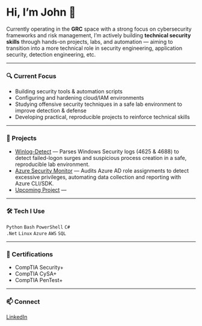 # Hi, I’m John 👋

Currently operating in the **GRC** space with a strong focus on cybersecurity frameworks and risk management, I’m actively building **technical security skills** through hands-on projects, labs, and automation — aiming to transition into a more technical role in security engineering, application security, detection engineering, etc.

---

### 🔍 Current Focus
- Building security tools & automation scripts
- Configuring and hardening cloud/IAM environments
- Studying offensive security techniques in a safe lab environment to improve detection & defense
- Developing practical, reproducible projects to reinforce technical skills

---

### 📂 Projects
- [Winlog-Detect](https://github.com/Josperdo/winlog-detect) — Parses Windows Security logs (4625 & 4688) to detect failed-logon surges and suspicious process creation in a safe, reproducible lab environment.
- [Azure Security Monitor](https://github.com/Josperdo/Azure-Security-Monitor) — Audits Azure AD role assignments to detect excessive privileges, automating data collection and reporting with Azure CLI/SDK.
- [Upcoming Project](#) —
  
---

### 🛠 Tech I Use
`Python` `Bash` `PowerShell` `C#`  
`.Net` `Linux` `Azure` `AWS` `SQL`

---

### 📜 Certifications
- CompTIA Security+
- CompTIA CySA+
- CompTIA PenTest+

---

### 📫 Connect
[LinkedIn](https://www.linkedin.com/in/johnrobsperry/)

